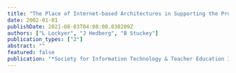 ```yaml
---
title: "The Place of Internet-based Architectures in Supporting the Professional Practice of Teaching"
date: 2002-01-01
publishDate: 2021-08-03T04:08:08.030209Z
authors: ["L Lockyer", "J Hedberg", "B Stuckey"]
publication_types: ["2"]
abstract: ""
featured: false
publication: "*Society for Information Technology & Teacher Education International …*"
---
```


